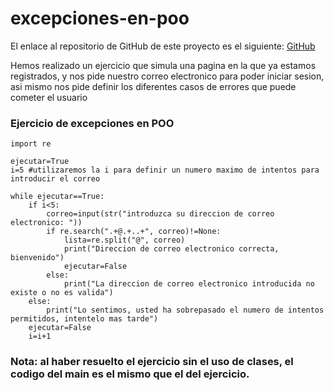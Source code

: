 # excepciones-en-poo

El enlace al repositorio de GitHub de este proyecto es el siguiente: [GitHub](https://github.com/jzazooro/excepciones-en-poo.git)

Hemos realizado un ejercicio que simula una pagina en la que ya estamos registrados, y nos pide nuestro correo electronico para poder iniciar sesion, asi mismo nos pide definir los diferentes casos de errores que puede cometer el usuario

### Ejercicio de excepciones en POO

```
import re

ejecutar=True
i=5 #utilizaremos la i para definir un numero maximo de intentos para introducir el correo

while ejecutar==True:
    if i<5:
        correo=input(str("introduzca su direccion de correo electronico: "))
        if re.search(".+@.+..+", correo)!=None:
            lista=re.split("@", correo)
            print("Direccion de correo electronico correcta, bienvenido")
            ejecutar=False
        else: 
            print("La direccion de correo electronico introducida no existe o no es valida")
    else:
        print("Lo sentimos, usted ha sobrepasado el numero de intentos permitidos, intentelo mas tarde")
    ejecutar=False
    i=i+1
```
 ### Nota: al haber resuelto el ejercicio sin el uso de clases, el codigo del main es el mismo que el del ejercicio.
